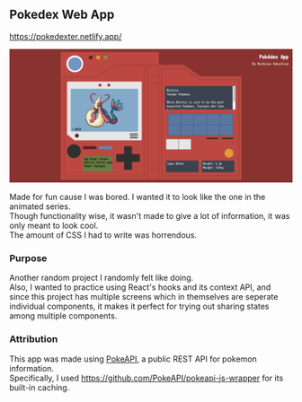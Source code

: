 ## Pokedex Web App

https://pokedexter.netlify.app/

![alt text](screenshot.png)

Made for fun cause I was bored. I wanted it to look like the one in the animated series.<br>
Though functionality wise, it wasn't made to give a lot of information, it was only meant to look cool.<br>
The amount of CSS I had to write was horrendous.

### Purpose
Another random project I randomly felt like doing.<br>
Also, I wanted to practice using React's hooks and its context API, and since this project has multiple screens which in themselves are seperate individual components, it makes it perfect for trying out sharing states among multiple components.

### Attribution
This app was made using [PokeAPI](https://pokeapi.co/), a public REST API for pokemon information.<br>
Specifically, I used https://github.com/PokeAPI/pokeapi-js-wrapper for its built-in caching.
